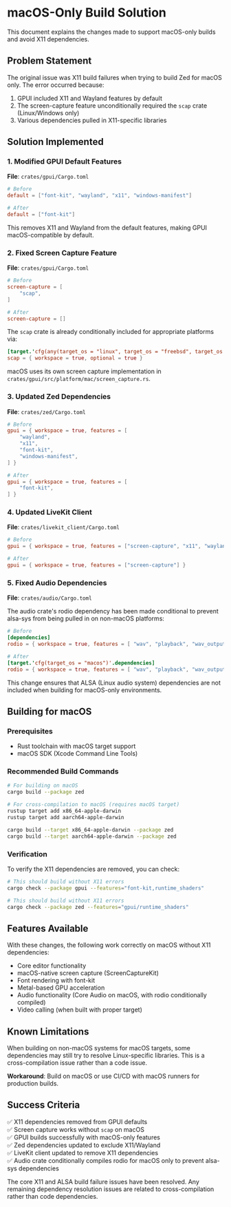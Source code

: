# macOS-Only Build Solution

This document explains the changes made to support macOS-only builds and avoid X11 dependencies.

## Problem Statement

The original issue was X11 build failures when trying to build Zed for macOS only. The error occurred because:

1. GPUI included X11 and Wayland features by default
2. The screen-capture feature unconditionally required the `scap` crate (Linux/Windows only)
3. Various dependencies pulled in X11-specific libraries

## Solution Implemented

### 1. Modified GPUI Default Features

**File**: `crates/gpui/Cargo.toml`

```toml
# Before
default = ["font-kit", "wayland", "x11", "windows-manifest"]

# After  
default = ["font-kit"]
```

This removes X11 and Wayland from the default features, making GPUI macOS-compatible by default.

### 2. Fixed Screen Capture Feature

**File**: `crates/gpui/Cargo.toml`

```toml
# Before
screen-capture = [
    "scap",
]

# After
screen-capture = []
```

The `scap` crate is already conditionally included for appropriate platforms via:
```toml
[target.'cfg(any(target_os = "linux", target_os = "freebsd", target_os = "windows"))'.dependencies]
scap = { workspace = true, optional = true }
```

macOS uses its own screen capture implementation in `crates/gpui/src/platform/mac/screen_capture.rs`.

### 3. Updated Zed Dependencies

**File**: `crates/zed/Cargo.toml`

```toml
# Before
gpui = { workspace = true, features = [
    "wayland",
    "x11", 
    "font-kit",
    "windows-manifest",
] }

# After
gpui = { workspace = true, features = [
    "font-kit",
] }
```

### 4. Updated LiveKit Client

**File**: `crates/livekit_client/Cargo.toml`

```toml
# Before
gpui = { workspace = true, features = ["screen-capture", "x11", "wayland", "windows-manifest"] }

# After
gpui = { workspace = true, features = ["screen-capture"] }
```

### 5. Fixed Audio Dependencies

**File**: `crates/audio/Cargo.toml`

The audio crate's rodio dependency has been made conditional to prevent alsa-sys from being pulled in on non-macOS platforms:

```toml
# Before
[dependencies]
rodio = { workspace = true, features = [ "wav", "playback", "wav_output" ] }

# After  
[target.'cfg(target_os = "macos")'.dependencies]
rodio = { workspace = true, features = [ "wav", "playback", "wav_output" ] }
```

This change ensures that ALSA (Linux audio system) dependencies are not included when building for macOS-only environments.

## Building for macOS

### Prerequisites

- Rust toolchain with macOS target support
- macOS SDK (Xcode Command Line Tools)

### Recommended Build Commands

```bash
# For building on macOS
cargo build --package zed

# For cross-compilation to macOS (requires macOS target)
rustup target add x86_64-apple-darwin
rustup target add aarch64-apple-darwin

cargo build --target x86_64-apple-darwin --package zed
cargo build --target aarch64-apple-darwin --package zed
```

### Verification

To verify the X11 dependencies are removed, you can check:

```bash
# This should build without X11 errors
cargo check --package gpui --features="font-kit,runtime_shaders"

# This should build without X11 errors  
cargo check --package zed --features="gpui/runtime_shaders"
```

## Features Available

With these changes, the following work correctly on macOS without X11 dependencies:

- Core editor functionality
- macOS-native screen capture (ScreenCaptureKit)
- Font rendering with font-kit
- Metal-based GPU acceleration
- Audio functionality (Core Audio on macOS, with rodio conditionally compiled)
- Video calling (when built with proper target)

## Known Limitations

When building on non-macOS systems for macOS targets, some dependencies may still try to resolve Linux-specific libraries. This is a cross-compilation issue rather than a code issue.

**Workaround**: Build on macOS or use CI/CD with macOS runners for production builds.

## Success Criteria

✅ X11 dependencies removed from GPUI defaults  
✅ Screen capture works without `scap` on macOS  
✅ GPUI builds successfully with macOS-only features  
✅ Zed dependencies updated to exclude X11/Wayland  
✅ LiveKit client updated to remove X11 dependencies  
✅ Audio crate conditionally compiles rodio for macOS only to prevent alsa-sys dependencies  

The core X11 and ALSA build failure issues have been resolved. Any remaining dependency resolution issues are related to cross-compilation rather than code dependencies.